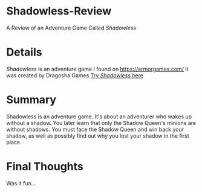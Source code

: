 # Shadowless-Review
A Review of an Adventure Game Called *Shadowless*

# Details
*Shadowless* is an adventure game I found on https://armorgames.com/ It was created by Dragosha Games
[Try *Shadowless* here](https://armorgames.com/play/18046/shadowless?tag-referral=adventure)

# Summary
 Shadowless is an adventure game. It's about an adventurer who wakes up without a shadow. You later learn that only the Shadow Queen's minions are without shadows. You must face the Shadow Queen and win back your shadow, as well as possibly find out why you lost your shadow in the first place.

# Final Thoughts
Was it fun...
